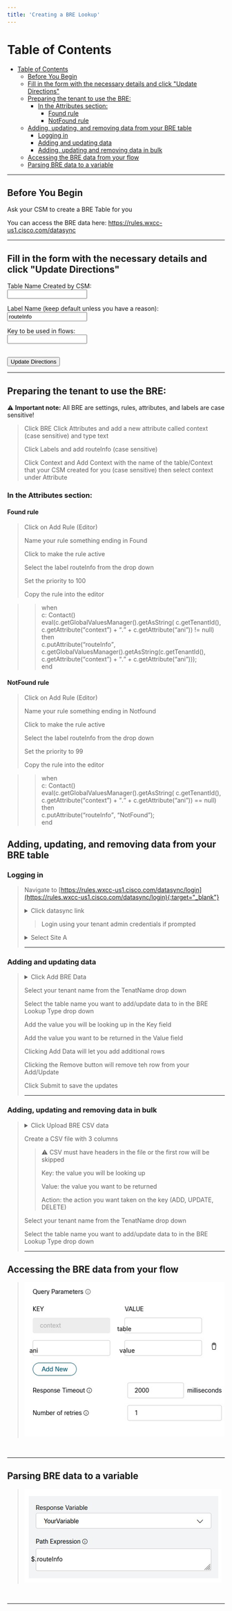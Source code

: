 ```yaml
---
title: 'Creating a BRE Lookup'
--- 
```

# Table of Contents

- [Table of Contents](#table-of-contents)
  - [Before You Begin](#before-you-begin)
  - [Fill in the form with the necessary details and click "Update Directions"](#fill-in-the-form-with-the-necessary-details-and-click-update-directions)
  - [Preparing the tenant to use the BRE:](#preparing-the-tenant-to-use-the-bre)
    - [In the Attributes section:](#in-the-attributes-section)
      - [Found rule](#found-rule)
      - [NotFound rule](#notfound-rule)
  - [Adding, updating, and removing data from your BRE table](#adding-updating-and-removing-data-from-your-bre-table)
    - [Logging in](#logging-in)
    - [Adding and updating data](#adding-and-updating-data)
    - [Adding, updating and removing data in bulk](#adding-updating-and-removing-data-in-bulk)
  - [Accessing the BRE data from your flow](#accessing-the-bre-data-from-your-flow)
  - [Parsing BRE data to a variable](#parsing-bre-data-to-a-variable)

---

## Before You Begin
Ask your CSM to create a BRE Table for you

You can access the BRE data here: https://rules.wxcc-us1.cisco.com/datasync

---

## Fill in the form with the necessary details and click "Update Directions" 
<form>
  
  <label for="context">Table Name Created by CSM:</label><br>
  <input type="text" id="context" name="context"><br>
  
  <label for="label">Label Name (keep default unless you have a reason):</label><br>
  <input type="text" id="label" name="label" value="routeInfo"><br>
  
  <label for="key">Key to be used in flows:</label><br>
  <input type="text" id="key" name="key"><br>
<br>

  <button onclick="update()">Update Directions</button>
</form>

---

## Preparing the tenant to use the BRE:

 ⚠️ **Important note:** All BRE are settings, rules, attributes, and labels are case sensitive!

> Click BRE 
Click Attributes and add a new attribute called context (case sensitive) and type text
>
> Click Labels and add <w class="label_out">routeInfo</w> (case sensitive)
>
> Click Context and Add Context with the name of the <w class = "context_out">table/Context that your CSM created for you</w> (case sensitive) then select <w class = "context_out">context</w> under Attribute

### In the Attributes section:

#### Found rule

> Click on Add Rule (Editor)
> 
> Name your rule <w class="context_out">something ending in </w>Found
> 
> Click to make the rule active
> 
> Select the label <w class = "label_out">routeInfo</w> from the drop down 
>
> Set the priority to 100
>
> Copy the rule into the editor



>> when<br>
    c: Contact()<br>
    eval(c.getGlobalValuesManager().getAsString( c.getTenantId(), c.getAttribute(<q>context</q>) + <q>.</q> + c.getAttribute(<q><w class = "key_out">ani</w></q>)) != null)<br>
 then<br>
    c.putAttribute(<q><w class = "label_out">routeInfo</w></q>, c.getGlobalValuesManager().getAsString(c.getTenantId(), c.getAttribute(<q>context</q>) + <q>.</q> + c.getAttribute(<q><w class = "key_out">ani</w></q>)));<br>
 end<br>

#### NotFound rule

> Click on Add Rule (Editor)
> 
> Name your rule <w class="context_out">something ending in </w>Notfound
> 
> Click to make the rule active
> 
> Select the label <w class = "label_out">routeInfo</w> from the drop down 
>
> Set the priority to 99
>
> Copy the rule into the editor




>> when<br>
    c: Contact()<br>
    eval(c.getGlobalValuesManager().getAsString( c.getTenantId(), c.getAttribute(<q>context</q>) + <q>.</q> + c.getAttribute(<q><w class = "key_out">ani</w></q>)) == null)<br>
 then<br>
   c.putAttribute(<q><w class = "label_out">routeInfo</w></q>, <q>NotFound</q>);<br>
 end<br>


## Adding, updating, and removing data from your BRE table
### Logging in
> Navigate to [https://rules.wxcc-us1.cisco.com/datasync/login](https://rules.wxcc-us1.cisco.com/datasync/login){:target="_blank"}
>
> <details> <summary>Click datasync link</summary>
> <img style="position: relative" src="images/BRE_Login.jpg"/>
>
> </details>
>
>
>> Login using your tenant admin credentials if prompted
>
> <details> <summary>Select Site A</summary>
> <img style="position: relative" src="images/BRE_Site.jpg"/>
>
> </details>
>
> ---

### Adding and updating data
>
> <details> <summary>Click Add BRE Data</summary>
> <img style="position: relative" src="images/BRE_AddData.jpg"/>
>
> </details>
>
> Select your tenant name from the TenatName drop down
>
> Select the table name you want to add/update data to in the BRE Lookup Type drop down
>
> Add the value you will be looking up in the Key field
>
> Add the value you want to be returned in the Value field
>
> Clicking Add Data will let you add additional rows
>
> Clicking the Remove button will remove teh row from your Add/Update
>
> Click Submit to save the updates
>
> ---


### Adding, updating and removing data in bulk
>
> <details> <summary>Click Upload BRE CSV data</summary>
> <img style="position: relative" src="images/BRE_AddDataBulk.jpg"/>
>
> </details>
>
>
> Create a CSV file with 3 columns
>
> > ⚠️ CSV must have headers in the file or the first row will be skipped 
> >
> > Key: the value you will be looking up
> >
> > Value: the value you want to be returned
> >
> > Action: the action you want taken on the key (ADD, UPDATE, DELETE)
>
>
> Select your tenant name from the TenatName drop down
>
> Select the table name you want to add/update data to in the BRE Lookup Type drop down
>
> ---




## Accessing the BRE data from your flow
> <img style="position: relative" src="images/BRE_Params.jpg"/>
<w style="position: relative; top: -275px; left: 255px; color: rgb(0,0,0)" class = "context_out">table</w>
<w style="position: relative; top: -225px; left: 15px; color: rgb(0,0,0) " class = "key_out">ani</w>
<w style="position: relative; top: -225px; left: 200px; color: rgb(0,0,0)">value</w>

---


## Parsing BRE data to a variable
> <img style="position: relative" src="images/BRE_Parse.jpg"/>
<w style="position: relative; top: -80px; left:55px; color: rgb(0,0,0)">$.</w>
<w style="position: relative; top: -80px; left:52px; color: rgb(0,0,0)" class = label_out>routeInfo</w>

---

<script>
    function update(){them = Array.from(document.querySelectorAll("input")).reduce((acc, input) => ({...acc, [input.id + "_out"] : input.value}),{});
	Object.entries(them).forEach((entry) => {
    Array.from(document.getElementsByClassName(entry[0])).forEach((element,index) => 
    {
      console.log(document.getElementsByClassName(entry[0])[index].innerHTML); 
      document.getElementsByClassName(entry[0])[index].innerHTML = entry[1];
    })})

  event.preventDefault()}
</script> 